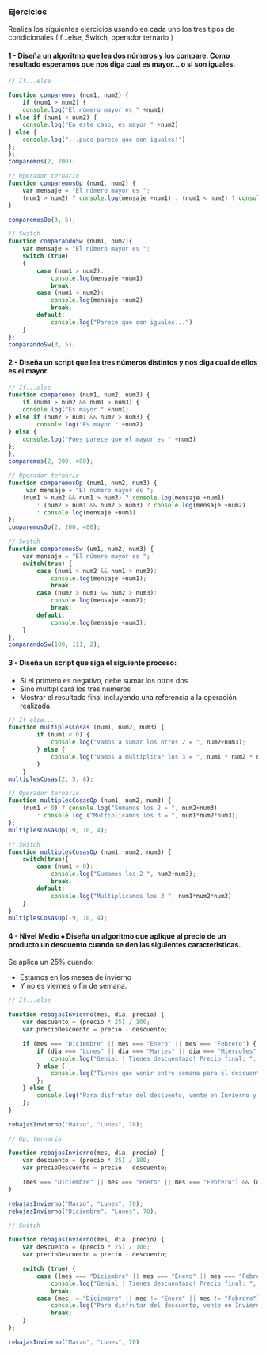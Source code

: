### Ejercicios

Realiza los siguientes ejercicios usando en cada uno los tres tipos de condicionales (If...else, Switch, operador ternario )

#### 1 - Diseña un algoritmo que lea dos números y los compare. Como resultado esperamos que nos diga cual es mayor... o si son iguales.

```js
// If...else

function comparemos (num1, num2) {
    if (num1 > num2) {
    console.log("El número mayor es " +num1)
} else if (num1 < num2) {
    console.log("En este caso, es mayor " +num2)
} else {
    console.log("...pues parece que son iguales!")
};
};
comparemos(2, 200);

```

```js
// Operador ternario
function comparemosOp (num1, num2) {
    var mensaje = "El número mayor es ";
    (num1 > num2) ? console.log(mensaje +num1) : (num1 < num2) ? console.log(mensaje +num2) : console.log("Parece que son iguales...")
}

comparemosOp(3, 5);
```

```js
// Switch
function comparandoSw (num1, num2){
    var mensaje = "El número mayor es ";
    switch (true)   
    {
        case (num1 > num2):
            console.log(mensaje +num1)
            break;
        case (num1 < num2):
            console.log(mensaje +num2)
            break;
        default:
            console.log("Parece que son iguales...")
    }
};
comparandoSw(3, 5);
```


#### 2 - Diseña un script que lea tres números distintos y nos diga cual de ellos es el mayor.

```js
// If...else
function comparemos (num1, num2, num3) {
    if (num1 > num2 && num1 > num3) {
    console.log("Es mayor " +num1)
} else if (num2 > num1 && num2 > num3) {
		console.log("Es mayor " +num2)
} else {
    console.log("Pues parece que el mayor es " +num3)
};
};
comparemos(2, 200, 400);
```

```js
// Operador ternario
function comparemosOp (num1, num2, num3) {
     var mensaje = "El número mayor es ";
    (num1 > num2 && num1 > num3) ? console.log(mensaje +num1)
        : (num2 > num1 && num2 > num3) ? console.log(mensaje +num2)
        : console.log(mensaje +num3)
};
comparemosOp(2, 200, 400);
```

```js
// Switch
function comparemosSw (um1, num2, num3) {
    var mensaje = "El número mayor es ";
    switch(true) {
        case (num1 > num2 && num1 > num3):
            console.log(mensaje +num1);
            break;
        case (num2 > num1 && num2 > num3):
            console.log(mensaje +num2);
            break;
        default:
            console.log(mensaje +num3);
	}
};
comparandoSw(100, 111, 2);
```

#### 3 - Diseña un script que siga el siguiente proceso:
- Si el primero es negativo, debe sumar los otros dos
- Sino multiplicará los tres numeros
- Mostrar el resultado final incluyendo una referencia a la operación realizada.


```js
// If else...
function multiplesCosas (num1, num2, num3) {
		if (num1 < 0) {
			console.log("Vamos a sumar los otros 2 = ", num2+num3);
		} else {
			console.log("Vamos a multiplicar los 3 = ", num1 * num2 * num3);
		}
	}
multiplesCosas(2, 5, 8);
```

```js
// Operador ternario
function multiplesCosasOp (num1, num2, num3) {
    (num1 < 0) ? console.log("Sumamos los 2 = ", num2+num3)
        : console.log ("Multiplicamos los 3 = ", num1*num2*num3);
};
multiplesCosasOp(-9, 10, 4);
```

```js
// Switch
function multiplesCosasOp (num1, num2, num3) {
    switch(true){
        case (num1 < 0):
            console.log("Sumamos los 2 ", num2+num3);
            break;
        default:
            console.log("Multiplicamos los 3 ", num1*num2*num3)
    }
}
multiplesCosasOp(-9, 10, 4);
```

#### 4 - Nivel Medio :spades: Diseña un algoritmo que aplique al precio de un producto un descuento cuando se den las siguientes caracteristicas.
Se aplica un 25% cuando:
- Estamos en los meses de invierno
- Y no es viernes o fin de semana.

```js
// If...else

function rebajasInvierno(mes, dia, precio) {
	var descuento = (precio * 25) / 100;
	var precioDescuento = precio - descuento;

	if (mes === "Diciembre" || mes === "Enero" || mes === "Febrero") {
		if (dia === "Lunes" || dia === "Martes" || dia === "Miércoles" || dia === "Jueves") {
			console.log("Genial!! Tienes descuentazo! Precio final: ", precioDescuento);
		} else {
			console.log("Tienes que venir entre semana para el descuento! Precio final:", precio);
		};
	} else {
		console.log("Para disfrutar del descuento, vente en Invierno y entre semana a visitarnos! Precio final:", precio);
	};
}

rebajasInvierno("Marzo", "Lunes", 70);

```


```js
// Op. ternario

function rebajasInvierno(mes, dia, precio) {
	var descuento = (precio * 25) / 100;
	var precioDescuento = precio - descuento;

	(mes === "Diciembre" || mes === "Enero" || mes === "Febrero") && (dia === "Lunes" || dia === "Martes" || dia === "Miércoles" || dia === "Jueves") ? console.log("Genial!! Tienes descuentazo! Precio final: ", precioDescuento): console.log("Para disfrutar del descuento, vente en Invierno y entre semana a visitarnos! Precio final:", precio)
}

rebajasInvierno("Marzo", "Lunes", 70);
rebajasInvierno("Diciembre", "Lunes", 70);

```

```js
// Switch

function rebajasInvierno(mes, dia, precio) {
	var descuento = (precio * 25) / 100;
	var precioDescuento = precio - descuento;

	switch (true) {
		case ((mes === "Diciembre" || mes === "Enero" || mes === "Febrero") && (dia === "Lunes" || dia === "Martes" || dia === "Miércoles" || dia === "Jueves")):
			console.log("Genial!! Tienes descuentazo! Precio final: ", precioDescuento);
			break;
		case (mes != "Diciembre" || mes != "Enero" || mes != "Febrero"):
			console.log("Para disfrutar del descuento, vente en Invierno y entre semana a visitarnos! Precio final:", precio);
			break;
	}
};

rebajasInvierno("Marzo", "Lunes", 70)

```









